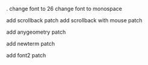 .
change font to 26
change font to monospace

add scrollback patch
add scrollback with mouse patch

add anygeometry patch

add newterm patch

add font2 patch
